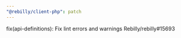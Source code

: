 ```yaml
---
"@rebilly/client-php": patch
---
```


fix(api-definitions): Fix lint errors and warnings Rebilly/rebilly#15693
